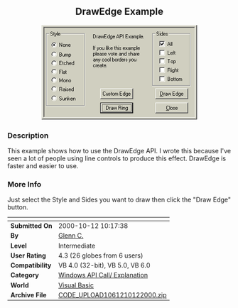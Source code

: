 ﻿<div align="center">

## DrawEdge Example

<img src="PIC200010121122393042.gif">
</div>

### Description

This example shows how to use the DrawEdge API. I wrote this because I've seen a lot of people using line controls to produce this effect. DrawEdge is faster and easier to use.
 
### More Info
 
Just select the Style and Sides you want to draw then click the "Draw Edge" button.


<span>             |<span>
---                |---
**Submitted On**   |2000-10-12 10:17:38
**By**             |[Glenn C\.](https://github.com/Planet-Source-Code/PSCIndex/blob/master/ByAuthor/glenn-c.md)
**Level**          |Intermediate
**User Rating**    |4.3 (26 globes from 6 users)
**Compatibility**  |VB 4\.0 \(32\-bit\), VB 5\.0, VB 6\.0
**Category**       |[Windows API Call/ Explanation](https://github.com/Planet-Source-Code/PSCIndex/blob/master/ByCategory/windows-api-call-explanation__1-39.md)
**World**          |[Visual Basic](https://github.com/Planet-Source-Code/PSCIndex/blob/master/ByWorld/visual-basic.md)
**Archive File**   |[CODE\_UPLOAD1061210122000\.zip](https://github.com/Planet-Source-Code/glenn-c-drawedge-example__1-12021/archive/master.zip)








